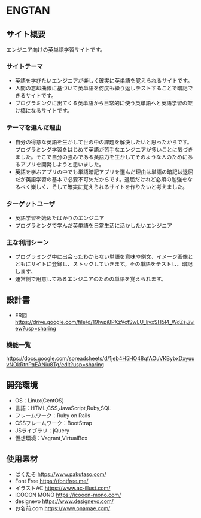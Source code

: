 # ENGTAN

## サイト概要
エンジニア向けの英単語学習サイトです。

### サイトテーマ
- 英語を学びたいエンジニアが楽しく確実に英単語を覚えられるサイトです。
- 人間の忘却曲線に基づいて英単語を何度も繰り返しテストすることで暗記できるサイトです。
- プログラミングに出てくる英単語から日常的に使う英単語へと英語学習の架け橋になるサイトです。

### テーマを選んだ理由
- 自分の得意な英語を生かして世の中の課題を解決したいと思ったからです。プログラミング学習をはじめて英語が苦手なエンジニアが多いことに気づきました。そこで自分の強みである英語力を生かしてそのような人のためにあるアプリを開発しようと思いました。
- 英語を学ぶアプリの中でも単語暗記アプリを選んだ理由は単語の暗記は退屈だが英語学習の基本で必要不可欠だからです。退屈だけれど必須の勉強をなるべく楽しく、そして確実に覚えられるサイトを作りたいと考えました。

### ターゲットユーザ
- 英語学習を始めたばかりのエンジニア
- プログラミングで学んだ英単語を日常生活に活かしたいエンジニア

### 主な利用シーン
- プログラミング中に出会ったわからない単語を意味や例文、イメージ画像とともにサイトに登録し、ストックしていきます。その単語をテストし、暗記します。
- 運営側で用意してあるエンジニアのための単語を覚えられます。

## 設計書
- ER図  
https://drive.google.com/file/d/19Iwpi8PXzVctSwLU_ljvxSH5I4_WdZsJ/view?usp=sharing

### 機能一覧
https://docs.google.com/spreadsheets/d/1jeb4H5HO48qfAOuVKBybxDxyuuvNOkRtnPqEANiu8Tg/edit?usp=sharing

## 開発環境
- OS：Linux(CentOS)
- 言語：HTML,CSS,JavaScript,Ruby,SQL
- フレームワーク：Ruby on Rails
- CSSフレームワーク：BootStrap
- JSライブラリ：jQuery
- 仮想環境：Vagrant,VirtualBox

## 使用素材
- ぱくたそ
https://www.pakutaso.com/
- Font Free
https://fontfree.me/
- イラストAC
https://www.ac-illust.com/
- ICOOON MONO
https://icooon-mono.com/
- designevo
https://www.designevo.com/
- お名前.com
https://www.onamae.com/
